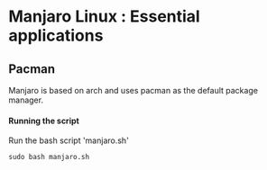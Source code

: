 # Manjaro Linux : Essential applications

## Pacman
Manjaro is based on arch and uses pacman as the default package manager.

#### Running the script 
Run the bash script 'manjaro.sh'

	sudo bash manjaro.sh 


